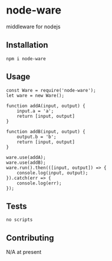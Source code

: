 node-ware
=========

middleware for nodejs

## Installation

  `npm i node-ware`

## Usage

    const Ware = require('node-ware');
    let ware = new Ware();
    
    function addA(input, output) {
        input.a = 'a';
        return [input, output]
    }
    
    function addB(input, output) {
        output.b = 'b';
        return [input, output]
    }
    
    ware.use(addA);
    ware.use(addB);
    ware.run().then(([input, output]) => {
        console.log(input, output);
    }).catch(err => {
        console.log(err);
    });
  

## Tests

  `no scripts`

## Contributing

N/A at present